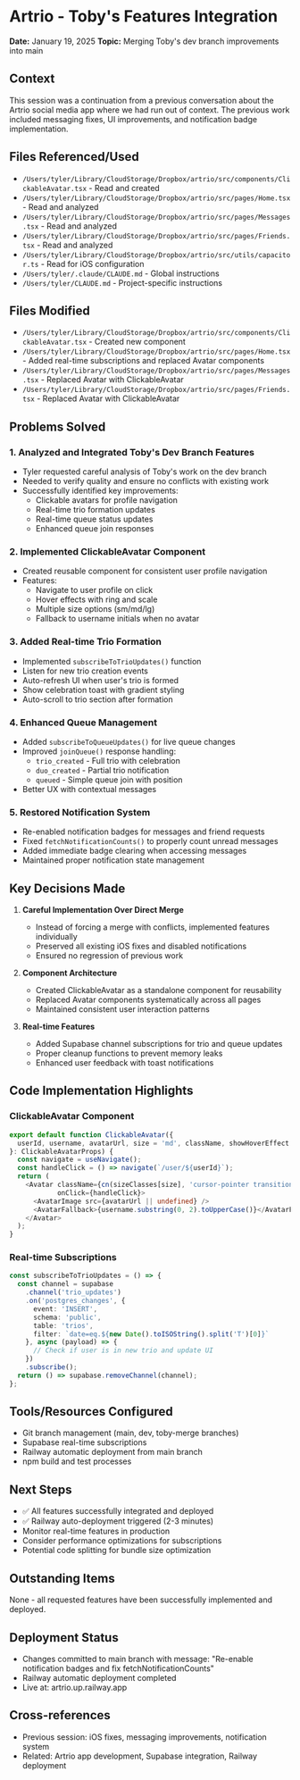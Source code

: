 # Artrio - Toby's Features Integration
**Date:** January 19, 2025
**Topic:** Merging Toby's dev branch improvements into main

## Context
This session was a continuation from a previous conversation about the Artrio social media app where we had run out of context. The previous work included messaging fixes, UI improvements, and notification badge implementation.

## Files Referenced/Used
- `/Users/tyler/Library/CloudStorage/Dropbox/artrio/src/components/ClickableAvatar.tsx` - Read and created
- `/Users/tyler/Library/CloudStorage/Dropbox/artrio/src/pages/Home.tsx` - Read and analyzed
- `/Users/tyler/Library/CloudStorage/Dropbox/artrio/src/pages/Messages.tsx` - Read and analyzed  
- `/Users/tyler/Library/CloudStorage/Dropbox/artrio/src/pages/Friends.tsx` - Read and analyzed
- `/Users/tyler/Library/CloudStorage/Dropbox/artrio/src/utils/capacitor.ts` - Read for iOS configuration
- `/Users/tyler/.claude/CLAUDE.md` - Global instructions
- `/Users/tyler/CLAUDE.md` - Project-specific instructions

## Files Modified
- `/Users/tyler/Library/CloudStorage/Dropbox/artrio/src/components/ClickableAvatar.tsx` - Created new component
- `/Users/tyler/Library/CloudStorage/Dropbox/artrio/src/pages/Home.tsx` - Added real-time subscriptions and replaced Avatar components
- `/Users/tyler/Library/CloudStorage/Dropbox/artrio/src/pages/Messages.tsx` - Replaced Avatar with ClickableAvatar
- `/Users/tyler/Library/CloudStorage/Dropbox/artrio/src/pages/Friends.tsx` - Replaced Avatar with ClickableAvatar

## Problems Solved

### 1. Analyzed and Integrated Toby's Dev Branch Features
- Tyler requested careful analysis of Toby's work on the dev branch
- Needed to verify quality and ensure no conflicts with existing work
- Successfully identified key improvements:
  - Clickable avatars for profile navigation
  - Real-time trio formation updates
  - Real-time queue status updates
  - Enhanced queue join responses

### 2. Implemented ClickableAvatar Component
- Created reusable component for consistent user profile navigation
- Features:
  - Navigate to user profile on click
  - Hover effects with ring and scale
  - Multiple size options (sm/md/lg)
  - Fallback to username initials when no avatar

### 3. Added Real-time Trio Formation
- Implemented `subscribeToTrioUpdates()` function
- Listen for new trio creation events
- Auto-refresh UI when user's trio is formed
- Show celebration toast with gradient styling
- Auto-scroll to trio section after formation

### 4. Enhanced Queue Management
- Added `subscribeToQueueUpdates()` for live queue changes
- Improved `joinQueue()` response handling:
  - `trio_created` - Full trio with celebration
  - `duo_created` - Partial trio notification
  - `queued` - Simple queue join with position
- Better UX with contextual messages

### 5. Restored Notification System
- Re-enabled notification badges for messages and friend requests
- Fixed `fetchNotificationCounts()` to properly count unread messages
- Added immediate badge clearing when accessing messages
- Maintained proper notification state management

## Key Decisions Made

1. **Careful Implementation Over Direct Merge**
   - Instead of forcing a merge with conflicts, implemented features individually
   - Preserved all existing iOS fixes and disabled notifications
   - Ensured no regression of previous work

2. **Component Architecture**
   - Created ClickableAvatar as a standalone component for reusability
   - Replaced Avatar components systematically across all pages
   - Maintained consistent user interaction patterns

3. **Real-time Features**
   - Added Supabase channel subscriptions for trio and queue updates
   - Proper cleanup functions to prevent memory leaks
   - Enhanced user feedback with toast notifications

## Code Implementation Highlights

### ClickableAvatar Component
```typescript
export default function ClickableAvatar({ 
  userId, username, avatarUrl, size = 'md', className, showHoverEffect = true
}: ClickableAvatarProps) {
  const navigate = useNavigate();
  const handleClick = () => navigate(`/user/${userId}`);
  return (
    <Avatar className={cn(sizeClasses[size], 'cursor-pointer transition-all duration-200', ...)} 
            onClick={handleClick}>
      <AvatarImage src={avatarUrl || undefined} />
      <AvatarFallback>{username.substring(0, 2).toUpperCase()}</AvatarFallback>
    </Avatar>
  );
}
```

### Real-time Subscriptions
```typescript
const subscribeToTrioUpdates = () => {
  const channel = supabase
    .channel('trio_updates')
    .on('postgres_changes', {
      event: 'INSERT',
      schema: 'public',
      table: 'trios',
      filter: `date=eq.${new Date().toISOString().split('T')[0]}`
    }, async (payload) => {
      // Check if user is in new trio and update UI
    })
    .subscribe();
  return () => supabase.removeChannel(channel);
};
```

## Tools/Resources Configured
- Git branch management (main, dev, toby-merge branches)
- Supabase real-time subscriptions
- Railway automatic deployment from main branch
- npm build and test processes

## Next Steps
- ✅ All features successfully integrated and deployed
- ✅ Railway auto-deployment triggered (2-3 minutes)
- Monitor real-time features in production
- Consider performance optimizations for subscriptions
- Potential code splitting for bundle size optimization

## Outstanding Items
None - all requested features have been successfully implemented and deployed.

## Deployment Status
- Changes committed to main branch with message: "Re-enable notification badges and fix fetchNotificationCounts"
- Railway automatic deployment completed
- Live at: artrio.up.railway.app

## Cross-references
- Previous session: iOS fixes, messaging improvements, notification system
- Related: Artrio app development, Supabase integration, Railway deployment